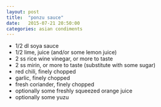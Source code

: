 ```yaml
---
layout: post
title:  "ponzu sauce"
date:   2015-07-21 20:50:00
categories: asian condiments
---
```


- 1/2 dl soya sauce
- 1/2 lime, juice (and/or some lemon juice)
- 2 ss rice wine vinegar, or more to taste
- 2 ss mirin, or more to taste (substitute with some sugar)
- red chili, finely chopped
- garlic, finely chopped
- fresh coriander, finely chopped
- optionally some freshly squeezed orange juice
- optionally some yuzu
